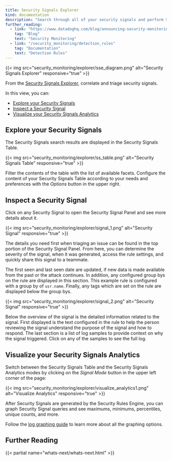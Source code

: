 ```yaml
---
title: Security Signals Explorer
kind: documentation
description: "Search through all of your security signals and perform Security Analytics"
further_reading:
  - link: "https://www.datadoghq.com/blog/announcing-security-monitoring/"
    tag: "Blog"
    text: "Security Monitoring"
  - link: "/security_monitoring/detection_rules"
    tag: "Documentation"
    text: "Detection Rules"
---
```


{{< img src="security_monitoring/explorer/sse_diagram.png" alt="Security Signals Explorer" responsive="true" >}}

From the [Security Signals Explorer][1], correlate and triage security signals.

In this view, you can:

* [Explore your Security Signals](#explore-your-security-signals)
* [Inspect a Security Signal](#inspect-a-security-signal)
* [Visualize your Security Signals Analytics](#visualize-your-security-signals-analytics)

## Explore your Security Signals

The Security Signals search results are displayed in the Security Signals Table.

{{< img src="security_monitoring/explorer/ss_table.png" alt="Security Signals Table" responsive="true" >}}

Filter the contents of the table with the list of available facets. Configure the content of your Security Signals Table according to your needs and preferences with the _Options_ button in the upper right.

## Inspect a Security Signal

Click on any Security Signal to open the Security Signal Panel and see more details about it.

{{< img src="security_monitoring/explorer/signal_1.png" alt="Security Signal" responsive="true" >}}

The details you need first when triaging an issue can be found in the top portion of the Security Signal Panel. From here, you can determine the severity of the signal, when it was generated, access the rule settings, and quickly share this signal to a teammate. 

The first seen and last seen date are updated, if new data is made available from the past or the attack continues. In addition, any configured group bys on the rule are displayed in this section. This example rule is configured with a group by of `usr.name`. Finally, any tags which are set on the rule are displayed below the group bys. 

{{< img src="security_monitoring/explorer/signal_2.png" alt="Security Signal" responsive="true" >}}

Below the overview of the signal is the detailed information related to the signal. First displayed is the text configured in the rule to help the person reviewing the signal understand the purpose of the signal and how to respond. The last section is a list of log samples to provide context on why the signal triggered. Click on any of the samples to see the full log. 

## Visualize your Security Signals Analytics

Switch between the Security Signals Table and the Security Signals Analytics modes by clicking on the _Signal Mode_ button in the upper left corner of the page:

{{< img src="security_monitoring/explorer/visualize_analytics1.png" alt="Visualize Analytics" responsive="true" >}}

After Security Signals are generated by the Security Rules Engine, you can graph Security Signal queries and see maximums, minimums, percentiles, unique counts, and more.

Follow the [log graphing guide][2] to learn more about all the graphing options.


## Further Reading

{{< partial name="whats-next/whats-next.html" >}}


[1]: https://app.datadoghq.com/security
[2]: /logs/explorer/analytics/?tab=timeseries

